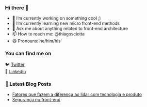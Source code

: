 ### Hi there 👋

- 🔭 I’m currently working on something cool ;)
- 🌱 I’m currently learning new micro front-end methods
- 💬 Ask me about anything related to front-end architecture
- 📫 How to reach me: @thiagosciotta
- 😄 Pronouns: he/him/his

### You can find me on

🐦 [Twitter](https://twitter.com/thiagosciotta) <br>
💼 [Linkedin](https://www.linkedin.com/in/sciotta/) <br>

### 📕 Latest Blog Posts
<!-- BLOG-POST-LIST:START -->
- [Fatores que fazem a diferença ao lidar com tecnologia e produto](https://blog.sciotta.com.br/tres-fatores)
- [Segurança no front-end](https://blog.sciotta.com.br/seguranca-front-end)
<!-- BLOG-POST-LIST:END -->
